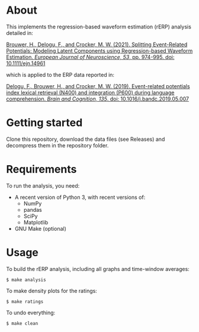# About

This implements the regression-based waveform estimation (rERP) analysis detailed in:

[Brouwer, H., Delogu, F., and Crocker, M. W. (2021). Splitting Event-Related Potentials: Modeling Latent Components using Regression-based Waveform Estimation. *European Journal of Neuroscience, 53*, pp. 974-995. doi: 10.1111/ejn.14961](https://onlinelibrary.wiley.com/doi/abs/10.1111/ejn.14961)

which is applied to the ERP data reported in:

[Delogu, F., Brouwer, H., and Crocker, M. W. (2019). Event-related potentials index lexical retrieval (N400) and integration (P600) during language comprehension. *Brain and Cognition, 135*. doi: 10.1016/j.bandc.2019.05.007](https://www.sciencedirect.com/science/article/pii/S0278262618304299)

# Getting started

Clone this repository, download the data files (see Releases) and decompress them in the repository folder. 

# Requirements

To run the analysis, you need:

* A recent version of Python 3, with recent versions of:
  * NumPy
  * pandas
  * SciPy
  * Matplotlib
* GNU Make (optional)

# Usage

To build the rERP analysis, including all graphs and time-window averages:

```
$ make analysis
```

To make density plots for the ratings:

```
$ make ratings
```

To undo everything:

```
$ make clean
```
